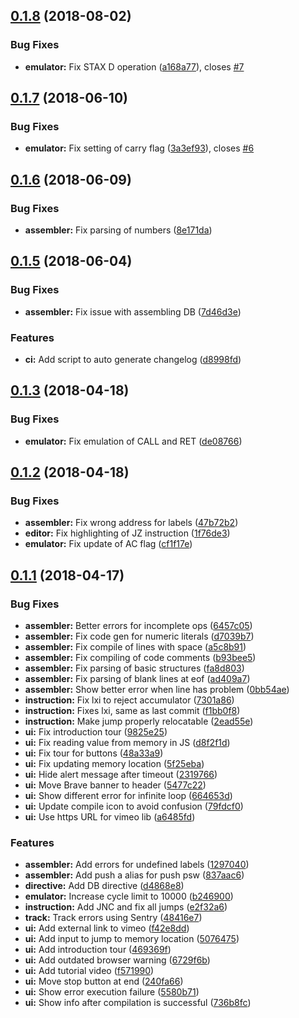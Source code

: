 <a name="0.1.8"></a>
## [0.1.8](https://github.com/debjitbis08/sim8085/compare/v0.1.7...v0.1.8) (2018-08-02)


### Bug Fixes

* **emulator:** Fix STAX D operation ([a168a77](https://github.com/debjitbis08/sim8085/commit/a168a77)), closes [#7](https://github.com/debjitbis08/sim8085/issues/7)



<a name="0.1.7"></a>
## [0.1.7](https://github.com/debjitbis08/sim8085/compare/v0.1.6...v0.1.7) (2018-06-10)


### Bug Fixes

* **emulator:** Fix setting of carry flag ([3a3ef93](https://github.com/debjitbis08/sim8085/commit/3a3ef93)), closes [#6](https://github.com/debjitbis08/sim8085/issues/6)



<a name="0.1.6"></a>
## [0.1.6](https://github.com/debjitbis08/sim8085/compare/v0.1.5...v0.1.6) (2018-06-09)


### Bug Fixes

* **assembler:** Fix parsing of numbers ([8e171da](https://github.com/debjitbis08/sim8085/commit/8e171da))



<a name="0.1.5"></a>
## [0.1.5](https://github.com/debjitbis08/sim8085/compare/v0.1.3...v0.1.5) (2018-06-04)


### Bug Fixes

* **assembler:** Fix issue with assembling DB ([7d46d3e](https://github.com/debjitbis08/sim8085/commit/7d46d3e))


### Features

* **ci:** Add script to auto generate changelog ([d8998fd](https://github.com/debjitbis08/sim8085/commit/d8998fd))



<a name="0.1.3"></a>
## [0.1.3](https://github.com/debjitbis08/sim8085/compare/v0.1.2...v0.1.3) (2018-04-18)


### Bug Fixes

* **emulator:** Fix emulation of CALL and RET ([de08766](https://github.com/debjitbis08/sim8085/commit/de08766))



<a name="0.1.2"></a>
## [0.1.2](https://github.com/debjitbis08/sim8085/compare/v0.1.1...v0.1.2) (2018-04-18)


### Bug Fixes

* **assembler:** Fix wrong address for labels ([47b72b2](https://github.com/debjitbis08/sim8085/commit/47b72b2))
* **editor:** Fix highlighting of JZ instruction ([1f76de3](https://github.com/debjitbis08/sim8085/commit/1f76de3))
* **emulator:** Fix update of AC flag ([cf1f17e](https://github.com/debjitbis08/sim8085/commit/cf1f17e))



<a name="0.1.1"></a>
## [0.1.1](https://github.com/debjitbis08/sim8085/compare/837aac6...v0.1.1) (2018-04-17)


### Bug Fixes

* **assembler:** Better errors for incomplete ops ([6457c05](https://github.com/debjitbis08/sim8085/commit/6457c05))
* **assembler:** Fix code gen for numeric literals ([d7039b7](https://github.com/debjitbis08/sim8085/commit/d7039b7))
* **assembler:** Fix compile of lines with space ([a5c8b91](https://github.com/debjitbis08/sim8085/commit/a5c8b91))
* **assembler:** Fix compiling of code comments ([b93bee5](https://github.com/debjitbis08/sim8085/commit/b93bee5))
* **assembler:** Fix parsing of basic structures ([fa8d803](https://github.com/debjitbis08/sim8085/commit/fa8d803))
* **assembler:** Fix parsing of blank lines at eof ([ad409a7](https://github.com/debjitbis08/sim8085/commit/ad409a7))
* **assembler:** Show better error when line has problem ([0bb54ae](https://github.com/debjitbis08/sim8085/commit/0bb54ae))
* **instruction:** Fix lxi to reject accumulator ([7301a86](https://github.com/debjitbis08/sim8085/commit/7301a86))
* **instruction:** Fixes lxi, same as last commit ([f1bb0f8](https://github.com/debjitbis08/sim8085/commit/f1bb0f8))
* **instruction:** Make jump properly relocatable ([2ead55e](https://github.com/debjitbis08/sim8085/commit/2ead55e))
* **ui:** Fix introduction tour ([9825e25](https://github.com/debjitbis08/sim8085/commit/9825e25))
* **ui:** Fix reading value from memory in JS ([d8f2f1d](https://github.com/debjitbis08/sim8085/commit/d8f2f1d))
* **ui:** Fix tour for buttons ([48a33a9](https://github.com/debjitbis08/sim8085/commit/48a33a9))
* **ui:** Fix updating memory location ([5f25eba](https://github.com/debjitbis08/sim8085/commit/5f25eba))
* **ui:** Hide alert message after timeout ([2319766](https://github.com/debjitbis08/sim8085/commit/2319766))
* **ui:** Move Brave banner to header ([5477c22](https://github.com/debjitbis08/sim8085/commit/5477c22))
* **ui:** Show different error for infinite loop ([664653d](https://github.com/debjitbis08/sim8085/commit/664653d))
* **ui:** Update compile icon to avoid confusion ([79fdcf0](https://github.com/debjitbis08/sim8085/commit/79fdcf0))
* **ui:** Use https URL for vimeo lib ([a6485fd](https://github.com/debjitbis08/sim8085/commit/a6485fd))


### Features

* **assembler:** Add errors for undefined labels ([1297040](https://github.com/debjitbis08/sim8085/commit/1297040))
* **assembler:** Add push a alias for push psw ([837aac6](https://github.com/debjitbis08/sim8085/commit/837aac6))
* **directive:** Add DB directive ([d4868e8](https://github.com/debjitbis08/sim8085/commit/d4868e8))
* **emulator:** Increase cycle limit to 10000 ([b246900](https://github.com/debjitbis08/sim8085/commit/b246900))
* **instruction:** Add JNC and fix all jumps ([e2f32a6](https://github.com/debjitbis08/sim8085/commit/e2f32a6))
* **track:** Track errors using Sentry ([48416e7](https://github.com/debjitbis08/sim8085/commit/48416e7))
* **ui:** Add external link to vimeo ([f42e8dd](https://github.com/debjitbis08/sim8085/commit/f42e8dd))
* **ui:** Add input to jump to memory location ([5076475](https://github.com/debjitbis08/sim8085/commit/5076475))
* **ui:** Add introduction tour ([469369f](https://github.com/debjitbis08/sim8085/commit/469369f))
* **ui:** Add outdated browser warning ([6729f6b](https://github.com/debjitbis08/sim8085/commit/6729f6b))
* **ui:** Add tutorial video ([f571990](https://github.com/debjitbis08/sim8085/commit/f571990))
* **ui:** Move stop button at end ([240fa66](https://github.com/debjitbis08/sim8085/commit/240fa66))
* **ui:** Show error execution failure ([5580b71](https://github.com/debjitbis08/sim8085/commit/5580b71))
* **ui:** Show info after compilation is successful ([736b8fc](https://github.com/debjitbis08/sim8085/commit/736b8fc))




